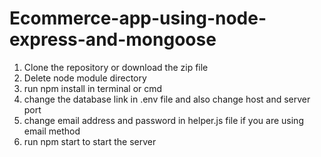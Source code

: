 # Ecommerce-app-using-node-express-and-mongoose

1. Clone the repository or download the zip file
2. Delete node module directory
3. run npm install in terminal or cmd
4. change the database link in .env file and also change host and server port
5. change email address and password in helper.js file if you are using email method
4. run npm start to start the server